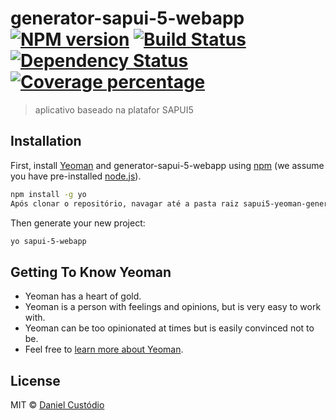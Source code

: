 # generator-sapui-5-webapp [![NPM version][npm-image]][npm-url] [![Build Status][travis-image]][travis-url] [![Dependency Status][daviddm-image]][daviddm-url] [![Coverage percentage][coveralls-image]][coveralls-url]
> aplicativo baseado na platafor SAPUI5

## Installation

First, install [Yeoman](http://yeoman.io) and generator-sapui-5-webapp using [npm](https://www.npmjs.com/) (we assume you have pre-installed [node.js](https://nodejs.org/)).

```bash
npm install -g yo
Após clonar o repositório, navagar até a pasta raiz sapui5-yeoman-generetor, e executar o comando: npm link
```

Then generate your new project:

```bash
yo sapui-5-webapp
```

## Getting To Know Yeoman

 * Yeoman has a heart of gold.
 * Yeoman is a person with feelings and opinions, but is very easy to work with.
 * Yeoman can be too opinionated at times but is easily convinced not to be.
 * Feel free to [learn more about Yeoman](http://yeoman.io/).

## License

MIT © [Daniel Custódio](http://danielcustodio.azurewebsites.net)


[npm-image]: https://badge.fury.io/js/generator-sapui-5-webapp.svg
[npm-url]: https://npmjs.org/package/generator-sapui-5-webapp
[travis-image]: https://travis-ci.org/Daancustodio/generator-sapui-5-webapp.svg?branch=master
[travis-url]: https://travis-ci.org/Daancustodio/generator-sapui-5-webapp
[daviddm-image]: https://david-dm.org/Daancustodio/generator-sapui-5-webapp.svg?theme=shields.io
[daviddm-url]: https://david-dm.org/Daancustodio/generator-sapui-5-webapp
[coveralls-image]: https://coveralls.io/repos/Daancustodio/generator-sapui-5-webapp/badge.svg
[coveralls-url]: https://coveralls.io/r/Daancustodio/generator-sapui-5-webapp
